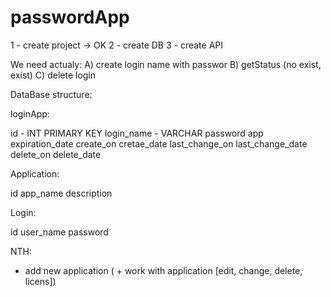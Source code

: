 # passwordApp

1 - create project -> OK
2 - create DB
3 - create API

We need actualy: 
A) create login name with passwor
B) getStatus (no exist, exist)
C) delete login



DataBase structure: 

loginApp: 

  id  -  INT PRIMARY KEY
  login_name    - VARCHAR
  password
  app
  expiration_date
  create_on
  cretae_date
  last_change_on
  last_change_date
  delete_on
  delete_date
  
Application: 

  id
  app_name
  description
  
Login:

  id
  user_name
  password
  
NTH:
- add new application ( + work with application [edit, change, delete, licens])
